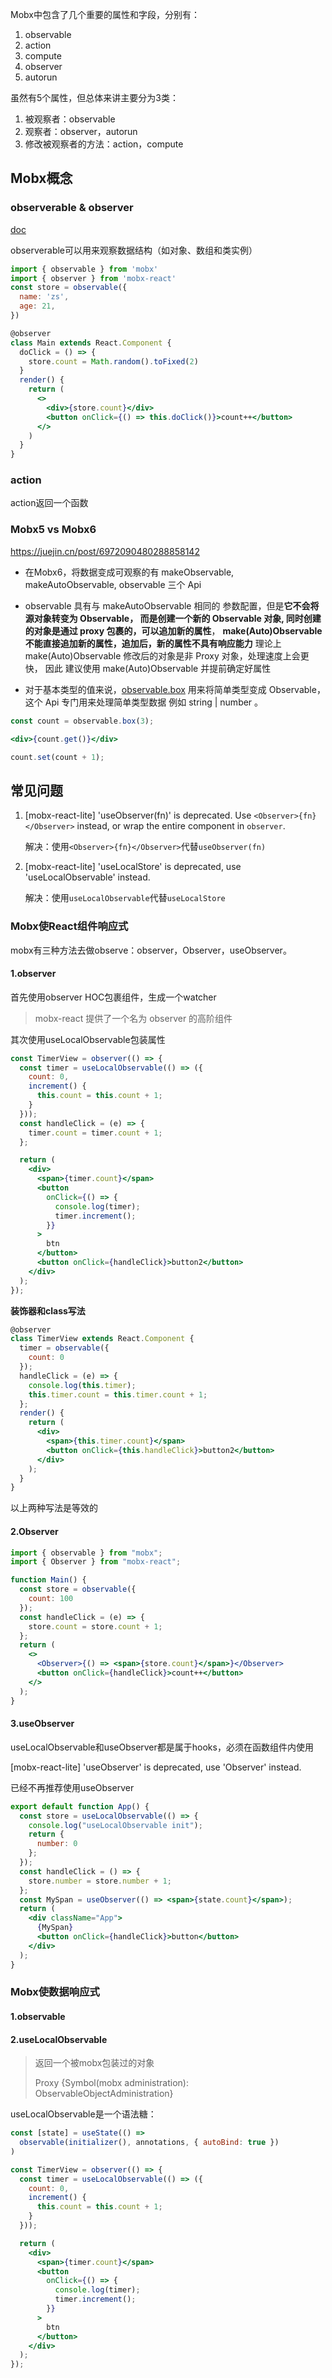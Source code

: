Mobx中包含了几个重要的属性和字段，分别有：

1. observable
2. action
3. compute
4. observer
5. autorun

虽然有5个属性，但总体来讲主要分为3类：

1. 被观察者：observable
2. 观察者：observer，autorun
3. 修改被观察者的方法：action，compute



## Mobx概念

### observerable & observer

[doc](https://github.com/mobxjs/mobx/tree/mobx4and5/docs#core-concepts)

observerable可以用来观察数据结构（如对象、数组和类实例）

```jsx
import { observable } from 'mobx'
import { observer } from 'mobx-react'
const store = observable({
  name: 'zs',
  age: 21,
})

@observer
class Main extends React.Component {
  doClick = () => {
    store.count = Math.random().toFixed(2)
  }
  render() {
    return (
      <>
        <div>{store.count}</div>
        <button onClick={() => this.doClick()}>count++</button>
      </>
    )
  }
}
```



### action

action返回一个函数





### Mobx5 vs Mobx6
https://juejin.cn/post/6972090480288858142

- 在Mobx6，将数据变成可观察的有 makeObservable, makeAutoObservable, observable 三个 Api

- observable 具有与 makeAutoObservable 相同的 参数配置，但是**它不会将源对象转变为 Observable，
  而是创建一个新的 Observable 对象, 同时创建的对象是通过 proxy 包裹的，可以追加新的属性**，
  **make(Auto)Observable 不能直接追加新的属性，追加后，新的属性不具有响应能力**
  理论上 make(Auto)Observable 修改后的对象是非 Proxy 对象，处理速度上会更快，
  因此 建议使用 make(Auto)Observable 并提前确定好属性

  

- 对于基本类型的值来说，[observable.box](https://www.mobxjs.com/api#observablebox) 用来将简单类型变成 Observable，这个 Api 专门用来处理简单类型数据 例如 string | number 。

```jsx
const count = observable.box(3);

<div>{count.get()}</div>

count.set(count + 1);
```



## 常见问题

1. [mobx-react-lite] 'useObserver(fn)' is deprecated. Use `<Observer>{fn}</Observer>` instead, or wrap the entire component in `observer`. 

   解决：使用`<Observer>{fn}</Observer>`代替`useObserver(fn)`

2. [mobx-react-lite] 'useLocalStore' is deprecated, use 'useLocalObservable' instead.

   解决：使用`useLocalObservable`代替`useLocalStore`



### Mobx使React组件响应式

mobx有三种方法去做observe：observer，Observer，useObserver。

#### 1.observer

首先使用observer HOC包裹组件，生成一个watcher

> mobx-react 提供了一个名为 observer 的高阶组件

其次使用useLocalObservable包装属性

```jsx
const TimerView = observer(() => {
  const timer = useLocalObservable(() => ({
    count: 0,
    increment() {
      this.count = this.count + 1;
    }
  }));
  const handleClick = (e) => {
    timer.count = timer.count + 1;
  };

  return (
    <div>
      <span>{timer.count}</span>
      <button
        onClick={() => {
          console.log(timer);
          timer.increment();
        }}
      >
        btn
      </button>
      <button onClick={handleClick}>button2</button>
    </div>
  );
});
```

**装饰器和class写法**

```jsx
@observer
class TimerView extends React.Component {
  timer = observable({
    count: 0
  });
  handleClick = (e) => {
    console.log(this.timer);
    this.timer.count = this.timer.count + 1;
  };
  render() {
    return (
      <div>
        <span>{this.timer.count}</span>
        <button onClick={this.handleClick}>button2</button>
      </div>
    );
  }
}
```

以上两种写法是等效的

#### 2.Observer

```jsx
import { observable } from "mobx";
import { Observer } from "mobx-react";

function Main() {
  const store = observable({
    count: 100
  });
  const handleClick = (e) => {
    store.count = store.count + 1;
  };
  return (
    <>
      <Observer>{() => <span>{store.count}</span>}</Observer>
      <button onClick={handleClick}>count++</button>
    </>
  );
}
```

#### 3.useObserver

useLocalObservable和useObserver都是属于hooks，必须在函数组件内使用

[mobx-react-lite] 'useObserver' is deprecated, use 'Observer' instead.

已经不再推荐使用useObserver

```jsx
export default function App() {
  const store = useLocalObservable(() => {
    console.log("useLocalObservable init");
    return {
      number: 0
    };
  });
  const handleClick = () => {
    store.number = store.number + 1;
  };
  const MySpan = useObserver(() => <span>{state.count}</span>);
  return (
    <div className="App">
      {MySpan}
      <button onClick={handleClick}>button</button>
    </div>
  );
}
```



### Mobx使数据响应式

#### 1.observable

#### 2.useLocalObservable

> 返回一个被mobx包装过的对象
>
> Proxy {Symbol(mobx administration): ObservableObjectAdministration}

useLocalObservable是一个语法糖：

```js
const [state] = useState(() =>
  observable(initializer(), annotations, { autoBind: true })
)
```

```jsx
const TimerView = observer(() => {
  const timer = useLocalObservable(() => ({
    count: 0,
    increment() {
      this.count = this.count + 1;
    }
  }));

  return (
    <div>
      <span>{timer.count}</span>
      <button
        onClick={() => {
          console.log(timer);
          timer.increment();
        }}
      >
        btn
      </button>
    </div>
  );
});
```

